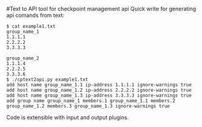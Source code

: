 #Text to API tool for checkpoint management api
Quick write for generating api comands from text:
```
$ cat example1.txt
group_name_1
1.1.1.1
2.2.2.2
3.3.3.3

group_name_2
1.1.1.4
2.2.2.5
3.3.3.6
$ ./cptext2api.py example1.txt 
add host name group_name_1.1 ip-address 1.1.1.1 ignore-warnings true
add host name group_name_1.2 ip-address 2.2.2.2 ignore-warnings true
add host name group_name_1.3 ip-address 3.3.3.3 ignore-warnings true
add group name group_name_1 members.1 group_name_1.1 members.2 group_name_1.2 members.3 group_name_1.3 ignore-warnings true
```
Code is extensible with input and output plugins.

